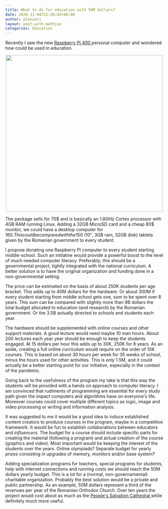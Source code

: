 ```yaml
---
title: What to do for education with 50M dollars?
date: 2020-11-04T22:58:03+00:00
author: plonzari
layout: post-with-mathjax
categories: Education
---
```


Recently I saw the new <a href="https://www.raspberrypi.org/products/raspberry-pi-400/?resellerType=home"> 
Raspberry Pi 400 </a> personal computer and wondered how could be used in education.


<div style="text-align: center">
<a href="https://www.raspberrypi.org/products/raspberry-pi-400/?resellerType=home"> 
<img src="{{ site.baseurl }}/assets/images/RaspberryPi400.webp" width="500" /></a>
</div>

The package sells for 70$ and is basically an 1.8GHz Cortex processor with 4GB RAM running Linux. 
Adding a 32GB MicroSD card and a cheap 80$  monitor, we could have a desktop computer for  160$. 
This could be compared with the 150$ (10", 3GB ram, 32GB disk) tablets given by the Romanian government to every student.

I propose donating one Raspberry Pi computer to every student starting middle-school. Such an initiative 
would provide a powerful boost to the level of much needed computer literacy. Preferably, this should be a 
governmental project, tightly integrated with the national curriculum. A better solution is 
to have the original organization and funding done in a non-governmental setting.

The price can be estimated on the basis of  about 250K students per age bracket. This adds up to 40M dollars for the 
hardware. Or about 300M if every student starting from middle school gets one, sum to be spent over 8 years. 
This sum can be compared with slightly more than 9B dollars the total budget allocated to education (and research) 
by the Romanian government. Or the 3.5B actually directed to schools and students each year.

The hardware should be supplemented with online courses and other support materials. 
A good lecture would need maybe 10 man hours. About 200 lectures each year year should be enough to keep the 
students engaged. At 15 dollars per hour this adds up to 30K, 250K for 8 years. As an aside, creating a full 
online curriculum would require on the order of 10K courses. This is based on about 30 hours per week for 
35 weeks of school, minus the hours used for other activities. 
This is <em> only </em> 1.5M, and it could actually be a better starting point for our initiative, 
especially in the context of the pandemic.

Going back to the usefulness of the program my take is that this way the students will be  provided 
with  a hands on approach to computer literacy. I am convinced that rudiments of programming are essential for every
study path given the impact computers and algorithms have on everyone's life. Moreover courses could cover multiple
different topics as logic, image and video processing or writing and information analysis. 

It was suggested to me it would be a good idea to induce established content creators to produce courses in the program,
maybe in a competitive framework. It would be fun to establish collaborations between educators and 
<em> influencers. </em> The budget for a course should include specific parts for creating the material 
(following a program) and actual creation of the course (graphics and video). 
Most important would be keeping the interest of the students over the years. Online olympiads? Separate budget for yearly
prizes consisting in upgrades of memory, monitors and/or base system?

Adding specialization programs for teachers, special programs for students, help with internet connections and
 running costs we should reach the 50M dollars yearly budget. This is a lot for a (normal, non-governamental) 
 charitable organization. Probably the best solution would be a private and public partnership. 
  As an example, 50M dollars represent a third of the revenues per year of the Romanian Orthodox Church. 
  Over ten years the project
  would cost about as much as the  <a href="https://en.wikipedia.org/wiki/People%27s_Salvation_Cathedral"> 
  People's Salvation Cathedral </a> while definitely much more useful.










